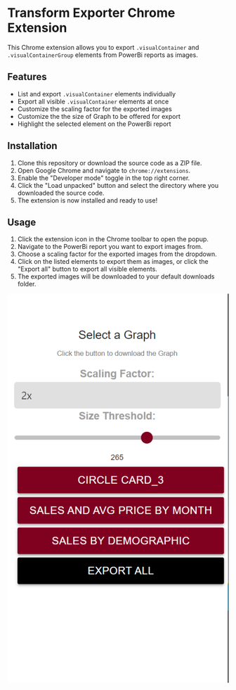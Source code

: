 # Transform Exporter Chrome Extension

This Chrome extension allows you to export `.visualContainer` and `.visualContainerGroup` elements from PowerBi reports as images.

## Features

- List and export `.visualContainer` elements individually
- Export all visible `.visualContainer` elements at once
- Customize the scaling factor for the exported images
- Customize the the size of Graph to be offered for export
- Highlight the selected element on the PowerBi report

## Installation

1. Clone this repository or download the source code as a ZIP file.
2. Open Google Chrome and navigate to `chrome://extensions`.
3. Enable the "Developer mode" toggle in the top right corner.
4. Click the "Load unpacked" button and select the directory where you downloaded the source code.
5. The extension is now installed and ready to use!

## Usage

1. Click the extension icon in the Chrome toolbar to open the popup.
2. Navigate to the PowerBi report you want to export images from.
3. Choose a scaling factor for the exported images from the dropdown.
4. Click on the listed elements to export them as images, or click the "Export all" button to export all visible elements.
5. The exported images will be downloaded to your default downloads folder.

![Screenshot](assets/screenshot.png "Screenshot")